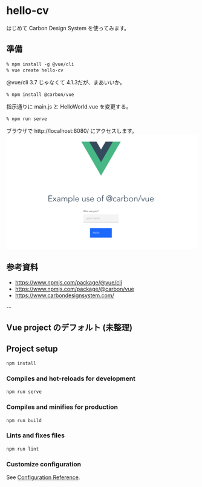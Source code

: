 # hello-cv

はじめて Carbon Design System を使ってみます。

## 準備

```
% npm install -g @vue/cli
% vue create hello-cv
```
@vue/cli 3.7 じゃなくて 4.1.3だが、まあいいか。

```
% npm install @carbon/vue
```

指示通りに main.js と HelloWorld.vue を変更する。

```
% npm run serve
```

ブラウザで http://localhost:8080/ にアクセスします。
![sample](./docs/sample.png "sample")

## 参考資料
* https://www.npmjs.com/package/@vue/cli
* https://www.npmjs.com/package/@carbon/vue
* https://www.carbondesignsystem.com/


--

## Vue project のデフォルト (未整理)

## Project setup
```
npm install
```

### Compiles and hot-reloads for development
```
npm run serve
```

### Compiles and minifies for production
```
npm run build
```

### Lints and fixes files
```
npm run lint
```

### Customize configuration
See [Configuration Reference](https://cli.vuejs.org/config/).
